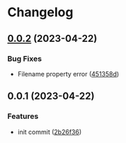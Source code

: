 # Changelog

## [0.0.2](https://github.com/Tsanton/tfe-provider-release-action/compare/0.0.1...0.0.2) (2023-04-22)


### Bug Fixes

* Filename property error ([451358d](https://github.com/Tsanton/tfe-provider-release-action/commit/451358d90426187bccb0e7d4ba6cba8356471238))

## 0.0.1 (2023-04-22)


### Features

* init commit ([2b26f36](https://github.com/Tsanton/tfe-provider-release-action/commit/2b26f369216a10f5ac2f96a48c7d82340ba6eb9f))
